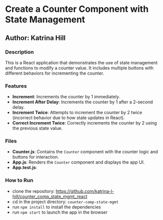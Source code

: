 # Create a Counter Component with State Management

## Author: Katrina Hill

### Description
This is a React application that demonstrates the use of state management and functions to modify a counter value. It includes multiple buttons with different behaviors for incrementing the counter.

### Features
- **Increment**: Increments the counter by 1 immediately.
- **Increment After Delay**: Increments the counter by 1 after a 2-second delay.
- **Increment Twice**: Attempts to increment the counter by 2 twice (incorrect behavior due to how state updates in React).
- **Correct Increment Twice**: Correctly increments the counter by 2 using the previous state value.

### Files
- **Counter.js**: Contains the `Counter` component with the counter logic and buttons for interaction.
- **App.js**: Renders the `Counter` component and displays the app UI.
- **App.test.js**: 

### How to Run
- clone the repository: https://github.com/katrina-l-hill/counter_comp_state_mgmt_react
- cd in the project directory: `counter-comp-state-mgmt`
- run `npm install` to install the dependencies
- run `npm start` to launch the app in the browser

